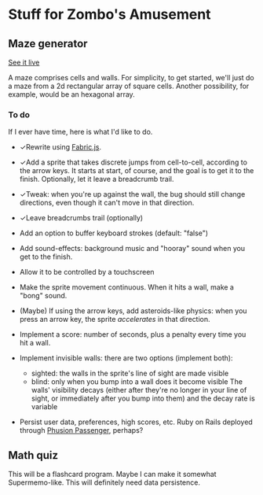 Stuff for Zombo's Amusement
===========================



## Maze generator

[See it live](http://chrismaloney.org/ZomboApp/maze.html)

A maze comprises cells and walls.  For simplicity, to get started, we'll
just do a maze from a 2d rectangular array of square cells.  Another possibility,
for example, would be an hexagonal array.

### To do

If I ever have time, here is what I'd like to do.

* ✓Rewrite using [Fabric.js](http://fabricjs.com/).

* ✓Add a sprite that takes discrete jumps from cell-to-cell, according to the
  arrow keys.  It starts at start, of course, and the goal is to get it to the
  finish.  Optionally, let it leave a breadcrumb trail.

* ✓Tweak: when you're up against the wall, the bug should still change directions,
  even though it can't move in that direction.

* ✓Leave breadcrumbs trail (optionally)

* Add an option to buffer keyboard strokes (default: "false")

* Add sound-effects:  background music and "hooray" sound when you get to the finish.

* Allow it to be controlled by a touchscreen

* Make the sprite movement continuous.  When it hits a wall, make a "bong" sound.

* (Maybe) If using the arrow keys, add asteroids-like physics:  when you press an
  arrow key, the sprite *accelerates* in that direction.

* Implement a score: number of seconds, plus a penalty every time you hit a wall.

* Implement invisible walls:  there are two options (implement both):
    * sighted:  the walls in the sprite's line of sight are made visible
    * blind:  only when you bump into a wall does it become visible
  The walls' visibility decays (either after they're no longer in your line of
  sight, or immediately after you bump into them) and the decay rate is variable

* Persist user data, preferences, high scores, etc.  Ruby on Rails deployed
  through [Phusion Passenger](https://www.phusionpassenger.com/), perhaps?


## Math quiz

This will be a flashcard program.  Maybe I can make it somewhat Supermemo-like.
This will definitely need data persistence.


